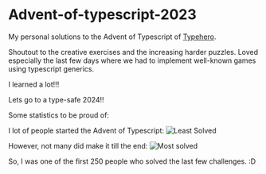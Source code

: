 # Advent-of-typescript-2023
My personal solutions to the Advent of Typescript of [Typehero](https://typehero.dev). 

Shoutout to the creative exercises and the increasing harder puzzles. Loved especially the last few days where we had to implement well-known games using typescript generics.

I learned a lot!!!

Lets go to a type-safe 2024!!

Some statistics to be proud of:

I lot of people started the Advent of Typescript:
![Least Solved](https://github.com/Laityned/Advent-of-typescript-2023/assets/31617227/ffd11537-eafa-4a8e-a528-e373f1d4b5ba)

However, not many did make it till the end:
![Most solved](https://github.com/Laityned/Advent-of-typescript-2023/assets/31617227/7243442c-4e9c-451d-8c15-1956e44ca73d)

So, I was one of the first 250 people who solved the last few challenges. :D
